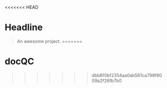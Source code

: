 <<<<<<< HEAD
# Headline

> An awesome project.
=======
# docQC
>>>>>>> dbb6f0bf2354aa0ab561ca798f9009a2f26fb7b0
